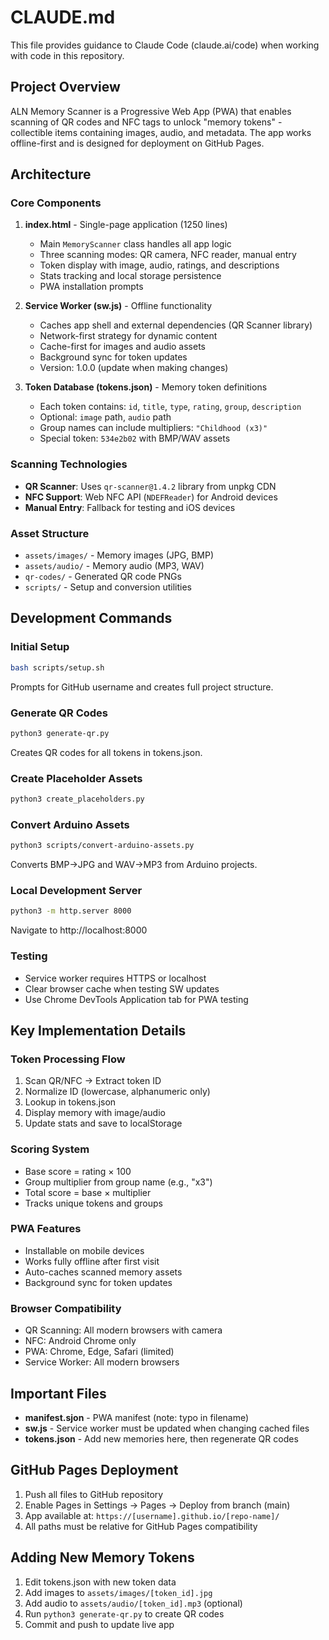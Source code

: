 # CLAUDE.md

This file provides guidance to Claude Code (claude.ai/code) when working with code in this repository.

## Project Overview

ALN Memory Scanner is a Progressive Web App (PWA) that enables scanning of QR codes and NFC tags to unlock "memory tokens" - collectible items containing images, audio, and metadata. The app works offline-first and is designed for deployment on GitHub Pages.

## Architecture

### Core Components

1. **index.html** - Single-page application (1250 lines)
   - Main `MemoryScanner` class handles all app logic
   - Three scanning modes: QR camera, NFC reader, manual entry
   - Token display with image, audio, ratings, and descriptions
   - Stats tracking and local storage persistence
   - PWA installation prompts

2. **Service Worker (sw.js)** - Offline functionality
   - Caches app shell and external dependencies (QR Scanner library)
   - Network-first strategy for dynamic content
   - Cache-first for images and audio assets
   - Background sync for token updates
   - Version: 1.0.0 (update when making changes)

3. **Token Database (tokens.json)** - Memory token definitions
   - Each token contains: `id`, `title`, `type`, `rating`, `group`, `description`
   - Optional: `image` path, `audio` path
   - Group names can include multipliers: `"Childhood (x3)"`
   - Special token: `534e2b02` with BMP/WAV assets

### Scanning Technologies

- **QR Scanner**: Uses `qr-scanner@1.4.2` library from unpkg CDN
- **NFC Support**: Web NFC API (`NDEFReader`) for Android devices
- **Manual Entry**: Fallback for testing and iOS devices

### Asset Structure

- `assets/images/` - Memory images (JPG, BMP)
- `assets/audio/` - Memory audio (MP3, WAV)
- `qr-codes/` - Generated QR code PNGs
- `scripts/` - Setup and conversion utilities

## Development Commands

### Initial Setup
```bash
bash scripts/setup.sh
```
Prompts for GitHub username and creates full project structure.

### Generate QR Codes
```bash
python3 generate-qr.py
```
Creates QR codes for all tokens in tokens.json.

### Create Placeholder Assets
```bash
python3 create_placeholders.py
```

### Convert Arduino Assets
```bash
python3 scripts/convert-arduino-assets.py
```
Converts BMP→JPG and WAV→MP3 from Arduino projects.

### Local Development Server
```bash
python3 -m http.server 8000
```
Navigate to http://localhost:8000

### Testing
- Service worker requires HTTPS or localhost
- Clear browser cache when testing SW updates
- Use Chrome DevTools Application tab for PWA testing

## Key Implementation Details

### Token Processing Flow
1. Scan QR/NFC → Extract token ID
2. Normalize ID (lowercase, alphanumeric only)
3. Lookup in tokens.json
4. Display memory with image/audio
5. Update stats and save to localStorage

### Scoring System
- Base score = rating × 100
- Group multiplier from group name (e.g., "x3")
- Total score = base × multiplier
- Tracks unique tokens and groups

### PWA Features
- Installable on mobile devices
- Works fully offline after first visit
- Auto-caches scanned memory assets
- Background sync for token updates

### Browser Compatibility
- QR Scanning: All modern browsers with camera
- NFC: Android Chrome only
- PWA: Chrome, Edge, Safari (limited)
- Service Worker: All modern browsers

## Important Files

- **manifest.sjon** - PWA manifest (note: typo in filename)
- **sw.js** - Service worker must be updated when changing cached files
- **tokens.json** - Add new memories here, then regenerate QR codes

## GitHub Pages Deployment

1. Push all files to GitHub repository
2. Enable Pages in Settings → Pages → Deploy from branch (main)
3. App available at: `https://[username].github.io/[repo-name]/`
4. All paths must be relative for GitHub Pages compatibility

## Adding New Memory Tokens

1. Edit tokens.json with new token data
2. Add images to `assets/images/[token_id].jpg`
3. Add audio to `assets/audio/[token_id].mp3` (optional)
4. Run `python3 generate-qr.py` to create QR codes
5. Commit and push to update live app